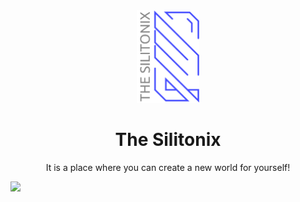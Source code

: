 <div id="header" align="center" background="#000">
  <img width="100px" src="https://github.com/Silitonix/Silitonix/raw/main/logo-dark.svg">
  <h1 color="#00FF00">The Silitonix</h1>
  <p>It is a place where you can create a new world for yourself!</p>
</div>

![](https://komarev.com/ghpvc/?username=silitonix)
